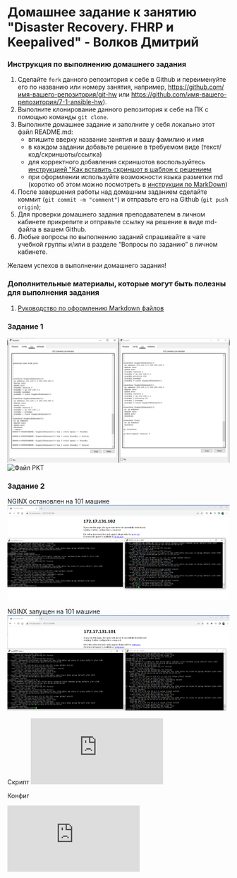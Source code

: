 # Домашнее задание к занятию "Disaster Recovery. FHRP и Keepalived" - Волков Дмитрий


### Инструкция по выполнению домашнего задания

   1. Сделайте `fork` данного репозитория к себе в Github и переименуйте его по названию или номеру занятия, например, https://github.com/имя-вашего-репозитория/git-hw или  https://github.com/имя-вашего-репозитория/7-1-ansible-hw).
   2. Выполните клонирование данного репозитория к себе на ПК с помощью команды `git clone`.
   3. Выполните домашнее задание и заполните у себя локально этот файл README.md:
      - впишите вверху название занятия и вашу фамилию и имя
      - в каждом задании добавьте решение в требуемом виде (текст/код/скриншоты/ссылка)
      - для корректного добавления скриншотов воспользуйтесь [инструкцией "Как вставить скриншот в шаблон с решением](https://github.com/netology-code/sys-pattern-homework/blob/main/screen-instruction.md)
      - при оформлении используйте возможности языка разметки md (коротко об этом можно посмотреть в [инструкции  по MarkDown](https://github.com/netology-code/sys-pattern-homework/blob/main/md-instruction.md))
   4. После завершения работы над домашним заданием сделайте коммит (`git commit -m "comment"`) и отправьте его на Github (`git push origin`);
   5. Для проверки домашнего задания преподавателем в личном кабинете прикрепите и отправьте ссылку на решение в виде md-файла в вашем Github.
   6. Любые вопросы по выполнению заданий спрашивайте в чате учебной группы и/или в разделе “Вопросы по заданию” в личном кабинете.
   
Желаем успехов в выполнении домашнего задания!
   
### Дополнительные материалы, которые могут быть полезны для выполнения задания

1. [Руководство по оформлению Markdown файлов](https://gist.github.com/Jekins/2bf2d0638163f1294637#Code)

### Задание 1

![Маршрутизатор 1 и 2](https://github.com/dvolkov15/Disaster-Recovery.-FHRP-Keepalived/blob/main/R1_R2.JPG)
![Файл PKT](https://github.com/dvolkov15/Disaster-Recovery.-FHRP-Keepalived/blob/main/hsrp_advanced.pkt)
### Задание 2 

NGINX остановлен на 101 машине
![NGINX_STOP_101](https://github.com/dvolkov15/Disaster-Recovery.-FHRP-Keepalived/blob/main/NGINX_stop_101.PNG)

NGINX запущен на 101 машине
![NGINX_START_101](https://github.com/dvolkov15/Disaster-Recovery.-FHRP-Keepalived/blob/main/NGINX_start_101.PNG)

Скрипт
![Скрипт](https://github.com/dvolkov15/Disaster-Recovery.-FHRP-Keepalived/blob/main/keepalived_check.sh)

Конфиг

![конфиг](https://github.com/dvolkov15/Disaster-Recovery.-FHRP-Keepalived/blob/main/keepalived.conf)
